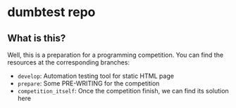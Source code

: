# dumbtest repo
## What is this?
Well, this is a preparation for a programming competition.
You can find the resources at the corresponding branches:
* `develop`: Automation testing tool for static HTML page
* `prepare`: Some PRE-WRITING for the competition
* `competition_itself`: Once the competition finish, we can find its solution here

